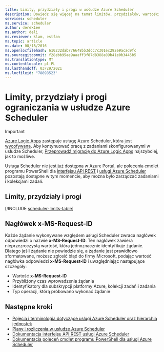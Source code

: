 ```yaml
---
title: Limity, przydziały i progi w usłudze Azure Scheduler
description: Dowiedz się więcej na temat limitów, przydziałów, wartości domyślnych i progów ograniczania dla usługi Azure Scheduler
services: scheduler
ms.service: scheduler
author: derek1ee
ms.author: deli
ms.reviewer: klam, estfan
ms.topic: article
ms.date: 08/18/2016
ms.openlocfilehash: 610232dab776648bb3dcc7c301ec292e9acad9fc
ms.sourcegitcommit: f28ebb95ae9aaaff3f87d8388a09b41e0b3445b5
ms.translationtype: MT
ms.contentlocale: pl-PL
ms.lasthandoff: 03/29/2021
ms.locfileid: "78898523"
---
```

# <a name="limits-quotas-and-throttle-thresholds-in-azure-scheduler"></a>Limity, przydziały i progi ograniczania w usłudze Azure Scheduler

> [!IMPORTANT]
> [Azure Logic Apps](../logic-apps/logic-apps-overview.md) zastępuje usługę Azure Scheduler, która jest [wycofywana](../scheduler/migrate-from-scheduler-to-logic-apps.md#retire-date). Aby kontynuować pracę z zadaniami skonfigurowanymi w usłudze Scheduler, [Przeprowadź migrację do Azure Logic Apps](../scheduler/migrate-from-scheduler-to-logic-apps.md) najszybciej, jak to możliwe. 
>
> Usługa Scheduler nie jest już dostępna w Azure Portal, ale polecenia cmdlet programu PowerShell dla [interfejsu API REST](/rest/api/scheduler) i [usługi Azure Scheduler](scheduler-powershell-reference.md) pozostają dostępne w tym momencie, aby można było zarządzać zadaniami i kolekcjami zadań.

## <a name="limits-quotas-and-thresholds"></a>Limity, przydziały i progi

[!INCLUDE [scheduler-limits-table](../../includes/scheduler-limits-table.md)]

## <a name="x-ms-request-id-header"></a>Nagłówek x-MS-Request-ID

Każde żądanie wykonywane względem usługi Scheduler zwraca nagłówek odpowiedzi o nazwie **x-MS-Request-ID**. Ten nagłówek zawiera nieprzezroczystą wartość, która jednoznacznie identyfikuje żądanie. Dlatego jeśli żądanie nie powiedzie się, a żądanie jest prawidłowo sformatowane, możesz zgłosić błąd do firmy Microsoft, podając wartość nagłówka odpowiedzi **x-MS-Request-ID** i uwzględniając następujące szczegóły: 

* Wartość **x-MS-Request-ID**
* Przybliżony czas wprowadzenia żądania 
* Identyfikatory dla subskrypcji platformy Azure, kolekcji zadań i zadania 
* Typ operacji, którą próbowano wykonać żądanie

## <a name="next-steps"></a>Następne kroki

* [Pojęcia i terminologia dotyczące usługi Azure Scheduler oraz hierarchia jednostek](scheduler-concepts-terms.md)
* [Plany i rozliczenia w usłudze Azure Scheduler](scheduler-plans-billing.md)
* [Dokumentacja interfejsu API REST usługi Azure Scheduler](/rest/api/scheduler)
* [Dokumentacja poleceń cmdlet programu PowerShell dla usługi Azure Scheduler](scheduler-powershell-reference.md)